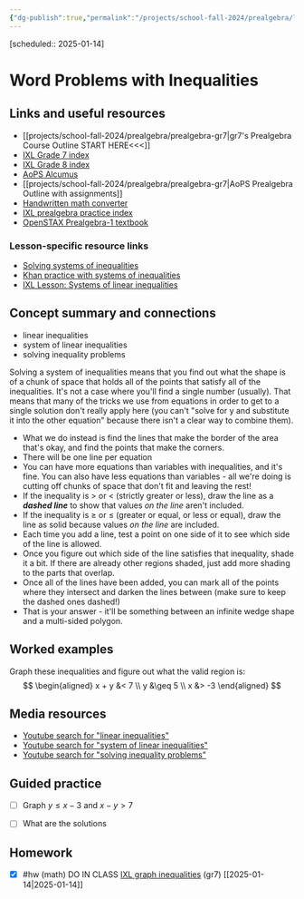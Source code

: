 ```yaml
---
{"dg-publish":true,"permalink":"/projects/school-fall-2024/prealgebra/lessons/systems-of-inequalities/"}
---
```



[scheduled:: 2025-01-14] 

#  Word Problems with Inequalities

## Links and useful resources 

- [[projects/school-fall-2024/prealgebra/prealgebra-gr7\|gr7's Prealgebra Course Outline START HERE<<<]]
- [IXL Grade 7 index](https://www.ixl.com/math/grade-7)
- [IXL Grade 8 index](https://www.ixl.com/math/grade-8)
- [AoPS Alcumus](https://artofproblemsolving.com/teacher/students)
- [[projects/school-fall-2024/prealgebra/prealgebra-gr7\|AoPS Prealgebra Outline with assignments]]
- [Handwritten math converter](https://webdemo.myscript.com/views/math/index.html#)
- [IXL prealgebra practice index](https://www.ixl.com/math/grade-7)
- [OpenSTAX Prealgebra-1 textbook](https://openstax.org/books/prealgebra-2e/pages/1-introduction)


### Lesson-specific resource links


- [Solving systems of inequalities](https://math.libretexts.org/Bookshelves/Algebra/Advanced_Algebra/03:_Solving_Linear_Systems/3.07:_Solving_Systems_of_Inequalities_with_Two_Variables) 
- [Khan practice with systems of inequalities](https://www.khanacademy.org/math/algebra/x2f8bb11595b61c86:inequalities-systems-graphs/x2f8bb11595b61c86:graphing-two-variable-inequalities/e/graphing_systems_of_inequalities_2) 
- [IXL Lesson: Systems of linear inequalities](https://www.ixl.com/math/lessons/systems-of-linear-inequalities?returnToPracticeUrl=https%3A%2F%2Fwww.ixl.com%2Fmath%2Falgebra-1%2Fsolve-systems-of-linear-inequalities-by-graphing) 

## Concept summary and connections


- linear inequalities 
- system of linear inequalities 
- solving inequality problems 

Solving a system of inequalities means that you find out what the shape is of a chunk of space that holds all of the points that satisfy all of the inequalities. It's not a case where you'll find a single number (usually). That means that many of the tricks we use from equations in order to get to a single solution don't really apply here (you can't "solve for y and substitute it into the other equation" because there isn't a clear way to combine them). 

- What we do instead is find the lines that make the border of the area that's okay, and find the points that make the corners. 
- There will be one line per equation
- You can have more equations than variables with inequalities, and it's fine. You can also have less equations than variables - all we're doing is cutting off chunks of space that don't fit and leaving the rest!
- If the inequality is $>$ or $<$ (strictly greater or less), draw the line as a ***dashed line*** to show that values *on the line* aren't included.
- If the inequality is $\geq$ or $\leq$ (greater or equal, or less or equal), draw the line as solid because values *on the line* are included.
- Each time you add a line, test a point on one side of it to see which side of the line is allowed.
- Once you figure out which side of the line satisfies that inequality, shade it a bit. If there are already other regions shaded, just add more shading to the parts that overlap.
- Once all of the lines have been added, you can mark all of the points where they intersect and darken the lines between (make sure to keep the dashed ones dashed!)
- That is your answer - it'll be something between an infinite wedge shape and a multi-sided polygon.

## Worked examples

Graph these inequalities and figure out what the valid region is:
$$
\begin{aligned}
x + y &< 7 \\
y &\geq 5 \\
x &> -3
\end{aligned}
$$


## Media resources

- [Youtube search for "linear inequalities"](https://www.youtube.com/results?search_query=linear%20inequalities)  
- [Youtube search for "system of linear inequalities"](https://www.youtube.com/results?search_query=system%20of%20linear%20inequalities)  
- [Youtube search for "solving inequality problems"](https://www.youtube.com/results?search_query=solving%20inequality%20problems)  

## Guided practice


- [ ] Graph $y \leq x - 3$   and $x - y > 7$
- [ ] What are the solutions


## Homework

- [x] #hw (math) DO IN CLASS [IXL graph inequalities](https://www.ixl.com/math/algebra-1/solve-systems-of-linear-inequalities-by-graphing) (gr7) [[2025-01-14\|2025-01-14]]
